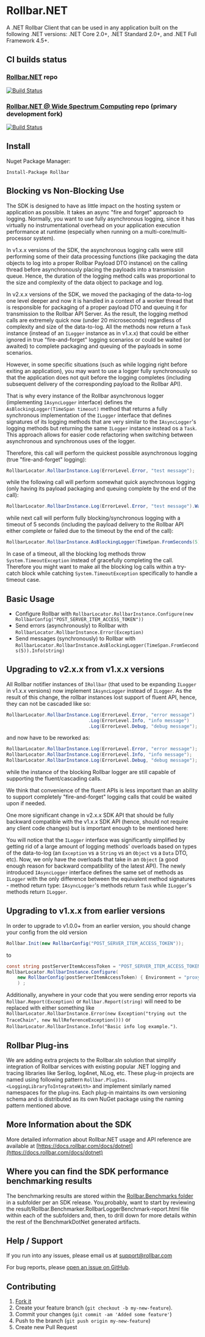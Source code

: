 # Rollbar.NET

A .NET Rollbar Client that can be used in any application built on the following .NET versions: .NET Core 2.0+, .NET Standard 2.0+, and .NET Full Framework 4.5+.

## CI builds status

### [Rollbar.NET](https://github.com/rollbar/Rollbar.NET) repo
[![Build Status](https://dev.azure.com/rollbar/Rollbar.NET/_apis/build/status/rollbar.Rollbar.NET?branchName=master)](https://dev.azure.com/rollbar/Rollbar.NET/_build/latest?definitionId=1&branchName=master)

### [Rollbar.NET @ Wide Spectrum Computing](https://github.com/WideSpectrumComputing/Rollbar.NET) repo (primary development fork)
[![Build Status](https://dev.azure.com/wsc0610/wsc/_apis/build/status/WideSpectrumComputing.Rollbar.NET?branchName=master)](https://dev.azure.com/wsc0610/wsc/_build/latest?definitionId=1?branchName=master)

## Install

Nuget Package Manager:

    Install-Package Rollbar

## Blocking vs Non-Blocking Use

The SDK is designed to have as little impact on the hosting system or application as possible. It takes an async "fire and forget" approach to logging. Normally, you want to use fully asynchronous logging, since it has virtually no instrumentational overhead on your application execution performance at runtime (especially when running on a multi-core/multi-processor system).

In v1.x.x versions of the SDK, the asynchronous logging calls were still performing some of their data processing functions (like packaging the data objects to log into a proper Rollbar Payload DTO instance) on the calling thread before asynchronously placing the payloads into a transmission queue. Hence, the duration of the logging method calls was proportional to the size and complexity of the data object to package and log.  

In v2.x.x versions of the SDK, we moved the packaging of the data-to-log one level deeper and now it is handled in a context of a worker thread that is responsible for packaging of a proper payload DTO and queuing it for transmission to the Rollbar API Server.
As the result, the logging method calls are extremely quick now (under 20 microseconds) regardless of complexity and size of the data-to-log. All the methods now return a `Task` instance (instead of an `ILogger` instance as in v1.x.x) that could be either ignored in true "fire-and-forget" logging scenarios or could be waited (or awaited) to complete packaging and queuing of the payloads in some scenarios.

However, in some specific situations (such as while logging right before exiting an application), you may want to use a logger fully synchronously so that the application does not quit before the logging completes (including subsequent delivery of the corresponding payload to the Rollbar API).

That is why every instance of the Rollbar asynchronous logger (implementing `IAsyncLogger` interface) defines the `AsBlockingLogger(TimeSpan timeout)` method that returns a fully synchronous implementation of the `ILogger` interface that defines signatures of its logging methods that are very similar to the `IAsyncLogger`'s logging methods but returning the same `ILogger` instance instead os a `Task`. This approach allows for easier code refactoring when switching between asynchronous and synchronous uses of the logger.

Therefore, this call will perform the quickest possible asynchronous logging (true "fire-and-forget" logging):

```csharp
RollbarLocator.RollbarInstance.Log(ErrorLevel.Error, "test message");
```

while the following call will perform somewhat quick asynchronous logging (only having its payload packaging and queuing complete by the end of the call):

```csharp
RollbarLocator.RollbarInstance.Log(ErrorLevel.Error, "test message").Wait();
```

while next call will perform fully blocking/synchronous logging with a timeout of 5 seconds (including the payload delivery to the Rollbar API either complete or failed due to the timeout by the end of the call):

```csharp
RollbarLocator.RollbarInstance.AsBlockingLogger(TimeSpan.FromSeconds(5)).Log(ErrorLevel.Error, "test message");
```

In case of a timeout, all the blocking log methods throw `System.TimeoutException` instead of gracefully completing the call. Therefore you might want to make all the blocking log calls within a try-catch block while catching `System.TimeoutException` specifically to handle a timeout case.

## Basic Usage

*  Configure Rollbar with `RollbarLocator.RollbarInstance.Configure(new RollbarConfig("POST_SERVER_ITEM_ACCESS_TOKEN"))`
*  Send errors (asynchronously) to Rollbar with `RollbarLocator.RollbarInstance.Error(Exception)`
*  Send messages (synchronously) to Rollbar with `RollbarLocator.RollbarInstance.AsBlockingLogger(TimeSpan.FromSeconds(5)).Info(string)`

## Upgrading to v2.x.x from v1.x.x versions

All Rollbar notifier instances of `IRollbar` (that used to be expanding `ILogger` in v1.x.x versions) now implement `IAsyncLogger` instead of `ILogger`. As the result of this change, the rollbar instances lost support of fluent API, hence, they can not be cascaded like so:

```csharp
RollbarLocator.RollbarInstance.Log(ErrorLevel.Error, "error message")
                              .Log(ErrorLevel.Info, "info message")
                              .Log(ErrorLevel.Debug, "debug message");
```

and now have to be reworked as:

```csharp
RollbarLocator.RollbarInstance.Log(ErrorLevel.Error, "error message");
RollbarLocator.RollbarInstance.Log(ErrorLevel.Info, "info message");
RollbarLocator.RollbarInstance.Log(ErrorLevel.Debug, "debug message");
```

while the instance of the blocking Rollbar logger are still capable of supporting the fluent/cascading calls.

We think that convenience of the fluent APIs is less important than an ability to support completely "fire-and-forget" logging calls that could be waited upon if needed.

One more significant change in v2.x.x SDK API that should be fully backward compatible with the v1.x.x SDK API (hence, should not require any client code changes) but is important enough to be mentioned here:

You will notice that the `ILogger` interface was significantly simplified by getting rid of a large amount of logging methods' overloads based on types of the data-to-log (an `Exception` vs a `String` vs an `Object` vs a `Data` DTO, etc). Now, we only have the overloads that take in an `Object` (a good enough reason for backward compatibility of the latest API). The newly introduced `IAsyncLogger` interface defines the same set of methods as `ILogger` with the only difference between the equivalent method signatures - method return type: `IAsyncLogger`'s methods return `Task` while `ILogger`'s methods return `ILogger`.

## Upgrading to v1.x.x from earlier versions

In order to upgrade to v1.0.0+ from an earlier version, you should change your config from the old version

```csharp
Rollbar.Init(new RollbarConfig("POST_SERVER_ITEM_ACCESS_TOKEN"));
```

to

```csharp
const string postServerItemAccessToken = "POST_SERVER_ITEM_ACCESS_TOKEN";
RollbarLocator.RollbarInstance.Configure(
    new RollbarConfig(postServerItemAccessToken) { Environment = "proxyTest" }
    ) ;
```

Additionally, anywhere in your code that you were sending error reports via `Rollbar.Report(Exception)` or `Rollbar.Report(string)` will need to be replaced with either something like `RollbarLocator.RollbarInstance.Error(new Exception("trying out the TraceChain", new NullReferenceException()))` or `RollbarLocator.RollbarInstance.Info("Basic info log example.")`.

## Rollbar Plug-ins

We are adding extra projects to the Rollbar.sln solution that simplify integration of Rollbar services with existing popular .NET logging and tracing libraries like Serilog, log4net, NLog, etc.
These plug-in projects are named using following pattern `Rollbar.PlugIns.<LoggingLibraryToIntegrateWith>` and implement similarly named namespaces for the plug-ins.
Each plug-in maintains its own versioning schema and is distributed as its own NuGet package using the naming pattern mentioned above.

## More Information about the SDK

More detailed information about Rollbar.NET usage and API reference are available at [https://docs.rollbar.com/docs/dotnet](https://docs.rollbar.com/docs/dotnet)

## Where you can find the SDK performance benchmarking results

The benchmarking results are stored within the [Rollbar.Benchmarks folder](https://github.com/rollbar/Rollbar.NET/tree/master/Rollbar.Benchmarks) in a subfolder per an SDK release.
You,probably, want to start by reviewing the result/Rollbar.Benchmarker.RollbarLoggerBenchmark-report.html file within each of the subfolders and, then, to drill down for more details within the rest of the
BenchmarkDotNet generated artifacts.

## Help / Support

If you run into any issues, please email us at [support@rollbar.com](mailto:support@rollbar.com)

For bug reports, please [open an issue on GitHub](https://github.com/rollbar/Rollbar.NET/issues/new).

## Contributing

1.  [Fork it](https://github.com/rollbar/Rollbar.NET)
2.  Create your feature branch (```git checkout -b my-new-feature```).
3.  Commit your changes (```git commit -am 'Added some feature'```)
4.  Push to the branch (```git push origin my-new-feature```)
5.  Create new Pull Request

